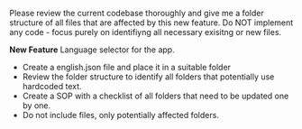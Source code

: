 Please review the current codebase thoroughly and give me a folder structure of all files that are affected by this new feature. Do NOT implement any code - focus purely on identifiyng all necessary exisitng or new files. 

**New Feature**
Language selector for the app. 
- Create a english.json file and place it in a suitable folder
- Review the folder structure to identify all folders that potentially use hardcoded text. 
- Create a SOP with a checklist of all folders that need to be updated one by one. 
- Do not include files, only potentially affected folders. 

